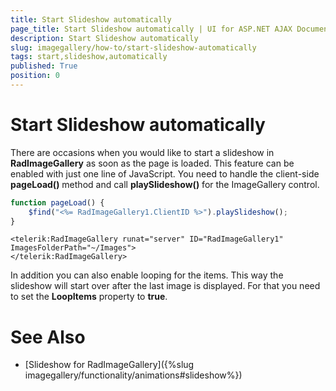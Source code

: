 ```yaml
---
title: Start Slideshow automatically
page_title: Start Slideshow automatically | UI for ASP.NET AJAX Documentation
description: Start Slideshow automatically
slug: imagegallery/how-to/start-slideshow-automatically
tags: start,slideshow,automatically
published: True
position: 0
---
```


# Start Slideshow automatically


There are occasions when you would like to start a slideshow in **RadImageGallery** as soon as the page is loaded. This feature can be enabled with just one line of JavaScript. You need to handle the client-side **pageLoad()** method and call **playSlideshow()** for the ImageGallery control.

````JavaScript
function pageLoad() {
    $find("<%= RadImageGallery1.ClientID %>").playSlideshow();
}
````
````ASP.NET
<telerik:RadImageGallery runat="server" ID="RadImageGallery1" ImagesFolderPath="~/Images">
</telerik:RadImageGallery>
````


In addition you can also enable looping for the items. This way the slideshow will start over after the last image is displayed. For that you need to set the **LoopItems** property to **true**.


# See Also

* [Slideshow for RadImageGallery]({%slug imagegallery/functionality/animations#slideshow%})


